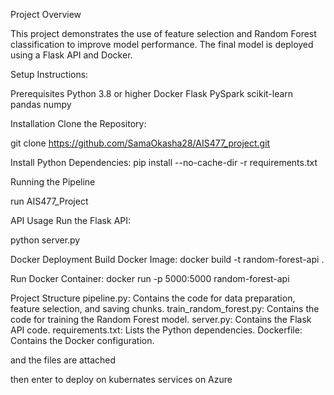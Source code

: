 Project Overview

This project demonstrates the use of feature selection and Random Forest classification to improve model performance. The final model is deployed using a Flask API and Docker.

Setup Instructions:

Prerequisites
Python 3.8 or higher
Docker
Flask
PySpark
scikit-learn
pandas
numpy

Installation
Clone the Repository:

git clone https://github.com/SamaOkasha28/AIS477_project.git

Install Python Dependencies:
pip install --no-cache-dir -r requirements.txt

Running the Pipeline

run AIS477_Project

API Usage
Run the Flask API:

python server.py

Docker Deployment
Build Docker Image:
docker build -t random-forest-api .

Run Docker Container:
docker run -p 5000:5000 random-forest-api

Project Structure
pipeline.py: Contains the code for data preparation, feature selection, and saving chunks.
train_random_forest.py: Contains the code for training the Random Forest model.
server.py: Contains the Flask API code.
requirements.txt: Lists the Python dependencies.
Dockerfile: Contains the Docker configuration.

and the files are attached

then enter to deploy on kubernates services on Azure
